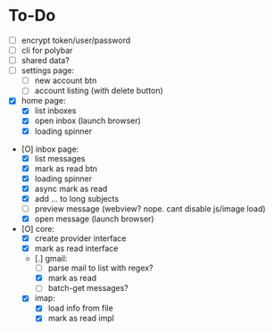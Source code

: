 # To-Do

- [ ] encrypt token/user/password
- [ ] cli for polybar
- [ ] shared data?
- [ ] settings page:
  - [ ] new account btn
  - [ ] account listing (with delete button)
- [X] home page:
  - [X] list inboxes 
  - [X] open inbox (launch browser)
  - [X] loading spinner
- [O] inbox page:
  - [X] list messages 
  - [X] mark as read btn
  - [X] loading spinner
  - [X] async mark as read
  - [X] add ... to long subjects
  - [ ] preview message (webview? nope. cant disable js/image load)
  - [X] open message (launch browser)
- [O] core:
  - [X] create provider interface
  - [X] mark as read interface
  - [.] gmail:
    - [ ] parse mail to list with regex?
    - [X] mark as read
    - [ ] batch-get messages?
  - [X] imap:
    - [X] load info from file
    - [X] mark as read impl

